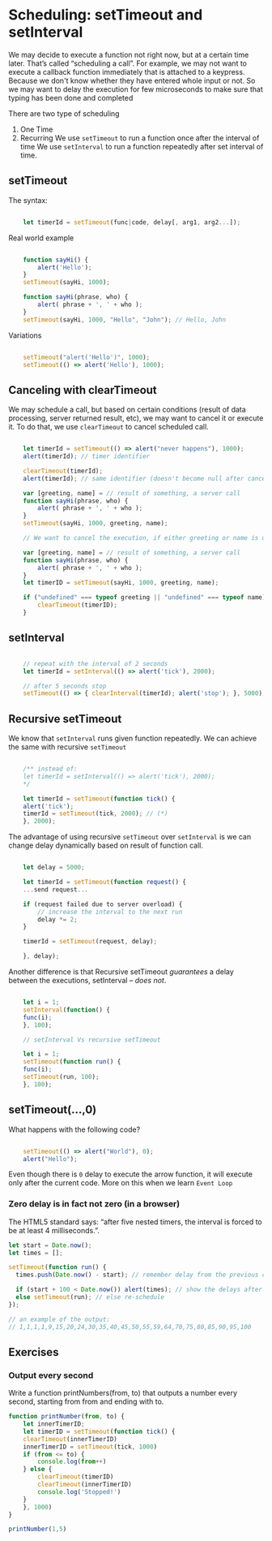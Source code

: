 # Scheduling: setTimeout and setInterval
We may decide to execute a function not right now, but at a certain time later. That’s called “scheduling a call”.
For example, we may not want to execute a callback function immediately that is attached to a keypress. Because we don't know whether they have entered whole input or not. So we may want to delay the execution for few microseconds to make sure that typing has been done and completed

There are two type of scheduling
1. One Time
2. Recurring
We use `setTimeout` to run a function once after the interval of time
We use `setInterval` to run a function repeatedly after set interval of time.

## setTimeout
The syntax:
```js

    let timerId = setTimeout(func|code, delay[, arg1, arg2...]);

```

Real world example
```js

    function sayHi() {
        alert('Hello');
    }
    setTimeout(sayHi, 1000);

    function sayHi(phrase, who) {
        alert( phrase + ', ' + who );
    }
    setTimeout(sayHi, 1000, "Hello", "John"); // Hello, John

```

Variations
```js

    setTimeout("alert('Hello')", 1000);
    setTimeout(() => alert('Hello'), 1000);

```

## Canceling with clearTimeout
We may schedule a call, but based on certain conditions (result of data processing, server returned result, etc), we may want to cancel it or execute it. To do that, we use `clearTimeout` to cancel scheduled call.

```js

    let timerId = setTimeout(() => alert("never happens"), 1000);
    alert(timerId); // timer identifier

    clearTimeout(timerId);
    alert(timerId); // same identifier (doesn't become null after canceling)

    var [greeting, name] = // result of something, a server call
    function sayHi(phrase, who) {
        alert( phrase + ', ' + who );
    }
    setTimeout(sayHi, 1000, greeting, name);

    // We want to cancel the execution, if either greeting or name is undefined

    var [greeting, name] = // result of something, a server call
    function sayHi(phrase, who) {
        alert( phrase + ', ' + who );
    }
    let timerID = setTimeout(sayHi, 1000, greeting, name);

    if ("undefined" === typeof greeting || "undefined" === typeof name) {
        clearTimeout(timerID);
    }

```

## setInterval
```js

    // repeat with the interval of 2 seconds
    let timerId = setInterval(() => alert('tick'), 2000);

    // after 5 seconds stop
    setTimeout(() => { clearInterval(timerId); alert('stop'); }, 5000);

```

## Recursive setTimeout

We know that `setInterval` runs given function repeatedly.
We can achieve the same with recursive `setTimeout`

```js

    /** instead of:
    let timerId = setInterval(() => alert('tick'), 2000);
    */

    let timerId = setTimeout(function tick() {
    alert('tick');
    timerId = setTimeout(tick, 2000); // (*)
    }, 2000);

```

The advantage of using recursive `setTimeout` over `setInterval` is we can change delay dynamically based on result of function call.
```js

    let delay = 5000;

    let timerId = setTimeout(function request() {
    ...send request...

    if (request failed due to server overload) {
        // increase the interval to the next run
        delay *= 2;
    }

    timerId = setTimeout(request, delay);

    }, delay);

```

Another difference is that Recursive setTimeout *guarantees* a delay between the executions, setInterval – *does not*.

```js

    let i = 1;
    setInterval(function() {
    func(i);
    }, 100);

    // setInterval Vs recursive setTimeout

    let i = 1;
    setTimeout(function run() {
    func(i);
    setTimeout(run, 100);
    }, 100);

```

## setTimeout(…,0)
What happens with the following code?

```js

    setTimeout(() => alert("World"), 0);
    alert("Hello");

```

Even though there is `0` delay to execute the arrow function, it will execute only after the current code. More on this when we learn `Event Loop`

### Zero delay is in fact not zero (in a browser)
The HTML5 standard says: “after five nested timers, the interval is forced to be at least 4 milliseconds.”.

```js
let start = Date.now();
let times = [];

setTimeout(function run() {
  times.push(Date.now() - start); // remember delay from the previous call

  if (start + 100 < Date.now()) alert(times); // show the delays after 100ms
  else setTimeout(run); // else re-schedule
});

// an example of the output:
// 1,1,1,1,9,15,20,24,30,35,40,45,50,55,59,64,70,75,80,85,90,95,100
```

## Exercises

### Output every second
Write a function printNumbers(from, to) that outputs a number every second, starting from from and ending with to.

```js
function printNumber(from, to) {
    let innerTimerID;
    let timerID = setTimeout(function tick() {
    clearTimeout(innerTimerID)
    innerTimerID = setTimeout(tick, 1000)
    if (from <= to) {
        console.log(from++)
    } else {
        clearTimeout(timerID)
        clearTimeout(innerTimerID)
        console.log('Stopped!')
    }
    }, 1000)
}

printNumber(1,5)
```
